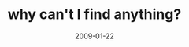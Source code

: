 ---
layout: base.njk
title : 'why can&#39;t I find anything?' 
view_title : 'why can&#39;t I find anything?' 
year : '2009' 
date : '2009-01-22' 
img_file : '/drawing/whycantifindanything.png' 
html_file : 'whycantifindanything' 
next_html : 'itwasnotevenagoodideaatthetime.html' 
year_order : '22' 
permalink : "title/{{html_file}}.html"
---